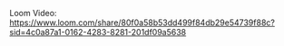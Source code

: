 Loom Video: https://www.loom.com/share/80f0a58b53dd499f84db29e54739f88c?sid=4c0a87a1-0162-4283-8281-201df09a5638
